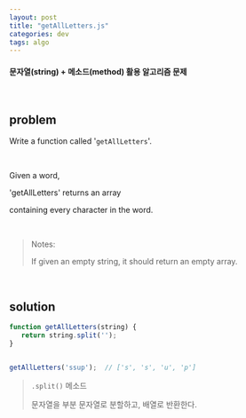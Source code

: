 ```yaml
---
layout: post
title: "getAllLetters.js"
categories: dev
tags: algo
---
```


#### 문자열(string) + 메소드(method) 활용 알고리즘 문제

<br>

## problem

Write a function called '`getAllLetters`'.

<br>

Given a word,

'getAllLetters' returns an array

containing every character in the word.

<br>

> Notes:
>
> If given an empty string, it should return an empty array.

<br>

## solution

```javascript
function getAllLetters(string) {
   return string.split('');
}


getAllLetters('ssup');	// ['s', 's', 'u', 'p']
```

> `.split()` 메소드
>
> 문자열을 부분 문자열로 분할하고, 배열로 반환한다.

<br>